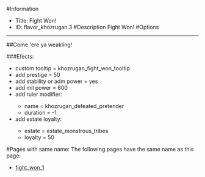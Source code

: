 #Information
 - Title: Fight Won!
 - ID: flavor_khozrugan.3
#Description
Fight Won!
#Options

___
##Come 'ere ya weakling!

###Efects:<ul><li>custom tooltip = khozrugan_fight_won_tooltip</li><li>add prestige = 50</li><li>add stability or adm power = yes</li><li>add mil power = 600</li><li>add ruler modifier:</li><ul><li>name = khozrugan_defeated_pretender</li><li>duration = -1</li></ul><li>add estate loyalty:</li><ul><li>estate = estate_monstrous_tribes</li><li>loyalty = 50</li></ul></ul>


#Pages with same name:
The following pages have the same name as this page:
 - [fight_won_1](fight_won_1.md)
